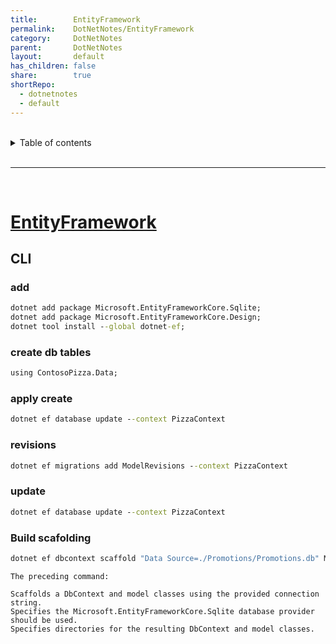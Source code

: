 ```yaml
---
title:        EntityFramework
permalink:    DotNetNotes/EntityFramework
category:     DotNetNotes
parent:       DotNetNotes
layout:       default
has_children: false
share:        true
shortRepo:
  - dotnetnotes
  - default    
---
```



<br/>    

<details markdown="block">    
<summary>    
Table of contents    
</summary>    
{: .text-delta }    
1. TOC    
{:toc}    
</details>    

<br/>    

***    

<br/>    

# [EntityFramework](https://learn.microsoft.com/en-us/ef/core/get-started/overview/first-app?tabs=netcore-cli)

## CLI

### add

```bat    
dotnet add package Microsoft.EntityFrameworkCore.Sqlite;    
dotnet add package Microsoft.EntityFrameworkCore.Design;    
dotnet tool install --global dotnet-ef;    
```    

### create db tables

```bat    
using ContosoPizza.Data;    
```    

### apply create

```bat    
dotnet ef database update --context PizzaContext    
```    

### revisions

```bat    
dotnet ef migrations add ModelRevisions --context PizzaContext    
```    

### update

```bat    
dotnet ef database update --context PizzaContext    
```    

### Build scafolding

```bat    
dotnet ef dbcontext scaffold "Data Source=./Promotions/Promotions.db" Microsoft.EntityFrameworkCore.Sqlite --context-dir ./Data --output-dir .\Models    
```    


```    
The preceding command:    
    
Scaffolds a DbContext and model classes using the provided connection string.    
Specifies the Microsoft.EntityFrameworkCore.Sqlite database provider should be used.    
Specifies directories for the resulting DbContext and model classes.    
```